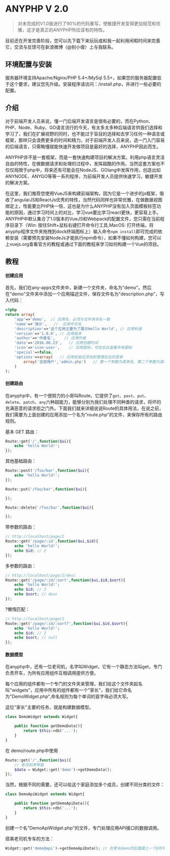 # ANYPHP V 2.0
> 对未完成的V1.0版进行了90%的代码重写，使敏捷开发变得更加规范和优雅，这才是真正的ANYPHP所应该有的特性。

目前还在开发完善阶段，您可以先下载下来玩玩或和我一起利用闲暇时间来完善它，交流与反馈可在新浪微博（@别小俊）上与我联系。

## 环境配置与安装    

服务器环境支持Apache/Nginx/PHP 5.4+/MySql 5.5+，如果您的服务器配置低于这个要求，建议您先升级。安装程序请访问：/install.php，并进行一些必要的配置。

## 介绍    

对于前端开发人员来说，懂一门后端开发语言是很有必要的，而在Python、PHP、Node、Ruby、GO语言流行的今天，有太多太多种后端语言供我们选择和学习了，我们在扩展视野的同时，也不能过于盲目的选择和去学习任何一种语言或框架，那样只会浪费更多的时间和精力。对于前端开发人员来说，选一门入门容易的后端语言，只需略懂就能快速开发做项目是最好的选择，ANYPHP因此而生。   

ANYPHP并不是一套框架，而是一套快速构建项目的解决方案。利用php语言灵活自由的特性，在做数据请求和处理的过程中，发挥超酷的作用。当然这套方案也不仅仅局限于php中，将来还有可能会在NodeJS、GOlang中发挥作用，创造出如ANYNODE、ANYGO等等一系列程序，为前端开发人员提供快速学习，敏捷开发的解决方案。

在这里，我们推荐您使用VueJS来构建前端架构，因为它是一个进步的js框架，吸收了angularJS和ReactJs优秀的特性，当然代码同样也非常优雅，在做数据视图绑定上，性能要比PHP快一倍，这也是为什么ANYPHP没有加入页面模板标签功能的原因，通过学习时间上的对比，学习vue要比学习react更快，更容易上手。ANYPHP中默认集合了1.0版本的VueJS和Webpack的配置文件，您只需在当前程序目录下（Win: 按住Shift+鼠标右键打开命令行工具,MacOS: 打开终端，将anyphp程序文件夹拖拽到dock终端图标上）输入命令`npm install`即可完成的依赖安装（需要预先安装NodeJs才能执行npm命令），如果不懂如何构建，您可以上vuejs.org查看官方的教程或通过下面的教程来学习如何构建一个Vue的项目。

## 教程

#### 创建应用

首先，我们在any-apps文件夹中，新建一个文件夹，命名为"demo"。然后在"demo"文件夹中添加一个应用描述文件，保存文件名为"description.php"，写入代码：   

````php
<?php
return array(
	'app'=>'demo',	// 应用名，必须与文件夹命名一致
	'name'=>'演示',	//	应用中文名
	'description'=>'这个应用主要为了展示Hello World',	// 应用秒速
	'version'=>'1.0.0',	// 应用版本
	'author'=>'作者名',	// 应用作者
	'date'=>'2016.06.23',	// 应用创建时间
	'icon'=>'icon-user',	// 应用图标，可在后台查看所有图标
	'special'=>false,
	'options'=>array(	// 应用安装后添加到管理后台的菜单
		array('全部用户','admin.php')	// 第一个参数为菜单名，第二个参数为菜单所绑定的页面
	)
);
````

#### 创建路由

在anyphp中，有一个很努力的小哥叫Route，它提供了`get`、`post`、`put`、`delete`、`patch`、`any`六种超能力，能够分别为我们处理不同种类的请求，将坏的充满恶意的请求拒之门外。下面我们就来详细说说Route的具体用法，在说之前，我们需要为上面创建的应用添加一个名为"route.php"的文件，来保存所有的路由规则。


基本 GET 路由：   

````php
Route::get('/',function($ui){
	echo 'hello World!';
});
````   

其他基础路由：

````php
Route::post('/foo/bar',function($ui){
	echo 'hello World!';
});

Route::put('/foo/bar',function($ui){

});

Route::delete('/foo/bar',function($ui){

});
````

带参数的路由：
````php
// http://localhost/page/2
Route::get('/page/:id',function($ui,$id){
	echo 'hello World!';
	echo $id; // 2
});
````  
多参数的路由：
````php
// http://localhost/page/2/desc
Route::get('/page/:id/:sort',function($ui,$id,$sort){
	echo 'hello World!';
	echo $id; // 2
	echo $sort; // desc
});
````  
?懒惰匹配：
````php
// http://localhost/page/2
Route::get('/page/:id/:sort?',function($ui,$id,$sort){
	echo 'hello World!';
	echo $id; // 2
	echo $sort; // null
});
````  

#### 数据模型

在anyphp中，还有一位老司机，名字叫Widget，它有一个静态方法叫get，专门负责开车，为所有应用组件互相调用提供方便。

每个应用的组件都有一个专门的文件夹来管理，我们给这个文件夹起名叫"widgets"，应用中所有的组件都有一个"家长"，我们给它命名为"DemoWidget.php",命名规则为每个单词的首字母必须大写。

这位"家长"主要的任务，就是构建数据模型。

````php
class DemoWidget extends Widget{

	public function getDemoData(){
		return $this->db('...');
	}
}
````

在 demo/route.php中使用

````php
Route::get('/',function($ui){
	// 老司机带带我
	$data = Widget::get('demo')->getDemoData();
});
````

当然，根据不同的需要，还可以给这个家庭添加多个成员，创建不同分类的文件：

````php
class DemoApiWidget extends Widget{

	public function getDemoApiData(){
		return $this->db('...');
	}
}
````
创建一个名"DemoApiWidget.php"的文件，专门处理应用API接口的数据调用。

搭乘老司机专车的方法：
````php
Widget::get('demo@api')->getDemoApiData(); // 在家长demo的后面跟上一个@符号，就能带上它的家庭成员api了，就是这么so easy
````